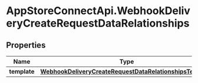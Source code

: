 # AppStoreConnectApi.WebhookDeliveryCreateRequestDataRelationships

## Properties

Name | Type | Description | Notes
------------ | ------------- | ------------- | -------------
**template** | [**WebhookDeliveryCreateRequestDataRelationshipsTemplate**](WebhookDeliveryCreateRequestDataRelationshipsTemplate.md) |  | 


